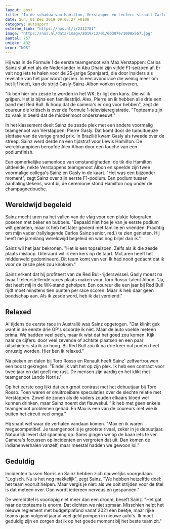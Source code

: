 ```yaml
---
layout: post
title: "In de schaduw van Hamilton, Verstappen en Leclerc straalt Carlos Sainz"
date: Sun, 01 Dec 2019 09:05:27 +0100
category: autosport
externe_link: "https://nos.nl/l/2312781"
image: "https://nos.nl/data/image/2019/12/01/603076/1008x567.jpg"
aantal: 757
unieke: 432
bron: "NOS"
---
```


<p>Hij was in de Formule 1 de eerste teamgenoot van Max Verstappen: Carlos Sainz sluit net als de Nederlander in Abu Dhabi zijn vijfde F1-seizoen af. Er valt nog iets te halen voor de 25-jarige Spanjaard, die door insiders als revelatie van het jaar wordt gezien. In een avondrace die weinig meer om het lijf heeft, kan de strijd Gasly-Sainz-Albon vonken opleveren.</p>
<p>"Ik ben hier om zesde te worden in het WK. Er ligt een kans. Die wil ik grijpen. Het is bijna een familiestrijd. Alex, Pierre en ik hebben alle drie een band met Red Bull. Ik hoop dat de camera's er oog voor hebben", zegt de coureur die kritisch is over de Formule 1-televisieregistratie. "Topteams zijn zo vaak in beeld dat de middenmoot ondersneeuwt."</p>
<p>In het klassement deelt Sainz de zesde plek met een andere voormalig teamgenoot van Verstappen: Pierre Gasly. Dat komt door de tumultueuze slotfase van de vorige grand prix. In Brazilië kwam Gasly als tweede over de streep. Sainz werd derde na een tijdstraf voor Lewis Hamilton. De wereldkampioen beroofde Alex Albon door een touché van een podiumfinish.</p>
<p>Een opmerkelijke samenloop van omstandigheden: de tik die Hamilton uitdeelde, nekte Verstappens teamgenoot Albon en speelde zijn twee voormalige collega's Sainz en Gasly in de kaart. "Het was een bijzonder moment", zegt Sainz over zijn eerste F1-podium. Een podium tussen aanhalingstekens, want bij de ceremonie stond Hamilton nog onder de champagnedouche.</p>
<h2>Wereldwijd begeleid</h2>
<p>Sainz mocht uren na het vallen van de vlag voor een plukje fotografen poseren met beker en bubbels. "Bepaald niet hoe je van je eerste podium wilt genieten, maar ik heb het later gevierd met familie en vrienden. Prachtig om mijn vader (rallylegende Carlos Sainz senior, red.) te zien genieten. Hij heeft me jarenlang wereldwijd begeleid en was nog blijer dan ik."</p>
<p>Sainz wil het jaar bekronen. "Het is een topseizoen. Zelfs als ik die zesde plaats misloop. Uiteraard wil ik een kers op de taart. McLaren heeft het middenveld gedomineerd. Dit team komt van ver. Ik had nooit gedacht dat ik voor de zesde plek zou knokken."</p>
<p>Sainz erkent dat hij profiteert van de Red Bull-rijderswissel. Gasly moest na twaalf teleurstellende races plaats maken voor Toro Rosso-talent Albon. "Ja, dat heeft mij in de WK-stand geholpen. Een coureur die een jaar bij Red Bull rijdt moet minstens tien punten per race scoren. Maar ik heb daar geen boodschap aan. Als ik zesde word, heb ik dat verdiend."</p>
<h2>Relaxed</h2>
<p>Al tijdens de eerste race in Australië was Sainz opgetogen. "Dat klinkt gek want in de eerste drie GP's scoorde ik niet. Maar de auto voelde meteen prima. We hadden veel pech, maar ik wist dat het goed zou komen. Kijk naar de cijfers: door veel zevende of achtste plaatsen en een paar uitschieters sta ik zo hoog. Bij Red Bull zou ik na drie keer nul punten heel onrustig worden. Hier ben ik relaxed."</p>
<p>Na pieken en dalen bij Toro Rosso en Renault heeft Sainz' zelfvertrouwen een boost gekregen. "Eindelijk valt het op zijn plek. Ik heb een contract voor twee jaar en dat geeft me rust. De mensen zijn aardig en het klikt met teamgenoot Lando Norris."</p>
<p>Op het eerste oog lijkt dat een groot contrast met het debuutjaar bij Toro Rosso. Toen waren er onuitroeibare speculaties over de slechte relatie met Verstappen. Zowel de zonen als de vaders zouden elkaars bloed wel kunnen drinken, maar Sainz noemt dat flauwekul. "Ik heb met geen enkele teamgenoot problemen gehad. En Max is een van de coureurs met wie ik buiten het circuit veel omga."</p>
<p>Hij snapt wel waar de verhalen vandaan komen. "Max en ik waren megacompetitief. Je teamgenoot is je grootste rivaal, zeker in je debuutjaar. Natuurlijk levert dat spanning op. Soms gingen we op de baan iets te ver. Camera's focussen op incidenten en vergroten dat uit. Dan komen de indianenverhalen vanzelf, maar meestal hadden we gewoon lol."</p>
<h2>Geduldig</h2>
<p>Incidenten tussen Norris en Sainz hebben zich nauwelijks voorgedaan. "Logisch. Nu is het nog makkelijk", zegt Sainz. "We hebben hetzelfde doel: het team vooruit helpen. Maar vergis je niet: als we ooit strijden voor de titel is dat meteen over. Dan wordt iedereen nerveus en gespannen."</p>
<p>De wereldtitel is voorlopig niet meer dan een droom, beseft Sainz. "Het gat naar de topteams is enorm. Dat dichten we niet zomaar. Misschien helpt het nieuwe reglement met budgetplafond vanaf 2021 een beetje, maar rijke teams gaan volgend jaar al veel geld pompen in nieuwe auto's. Ik moet geduldig zijn en zorgen dat ik op het goede moment bij het beste team zit."</p>
